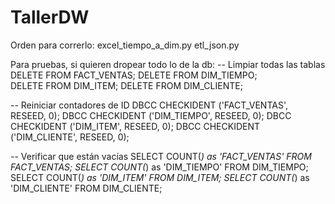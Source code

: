 # TallerDW

Orden para correrlo:
excel_tiempo_a_dim.py
etl_json.py

Para pruebas, si quieren dropear todo lo de la db:
-- Limpiar todas las tablas
DELETE FROM FACT_VENTAS;
DELETE FROM DIM_TIEMPO;  
DELETE FROM DIM_ITEM;
DELETE FROM DIM_CLIENTE;

-- Reiniciar contadores de ID
DBCC CHECKIDENT ('FACT_VENTAS', RESEED, 0);
DBCC CHECKIDENT ('DIM_TIEMPO', RESEED, 0);
DBCC CHECKIDENT ('DIM_ITEM', RESEED, 0);
DBCC CHECKIDENT ('DIM_CLIENTE', RESEED, 0);

-- Verificar que están vacías
SELECT COUNT(*) as 'FACT_VENTAS' FROM FACT_VENTAS;
SELECT COUNT(*) as 'DIM_TIEMPO' FROM DIM_TIEMPO;
SELECT COUNT(*) as 'DIM_ITEM' FROM DIM_ITEM;
SELECT COUNT(*) as 'DIM_CLIENTE' FROM DIM_CLIENTE;